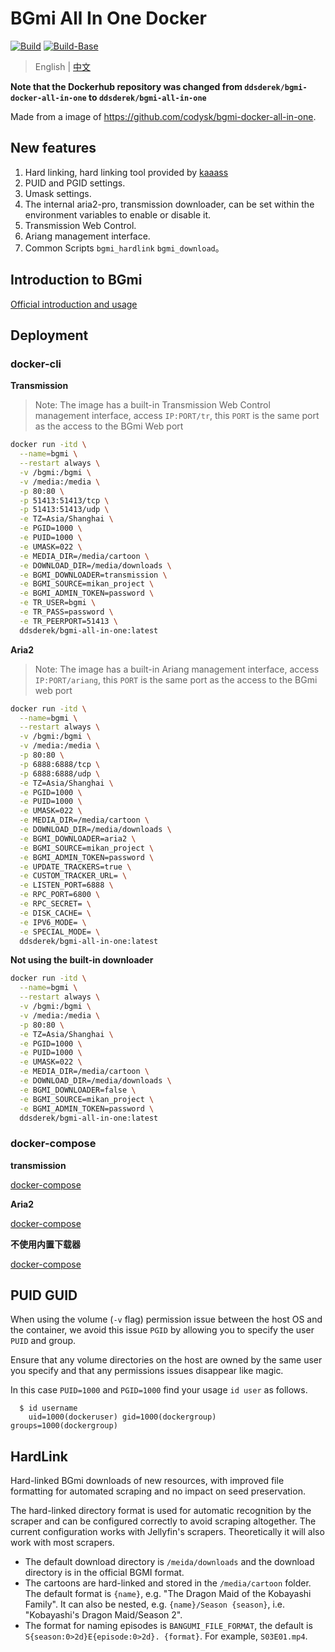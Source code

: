 # BGmi All In One Docker

[![Build](https://github.com/DDS-Derek/BGmi-All-In-One-Docker/actions/workflows/docker-image.yml/badge.svg)](https://github.com/DDS-Derek/BGmi-All-In-One-Docker/actions/workflows/docker-image.yml)
[![Build-Base](https://github.com/DDS-Derek/BGmi-All-In-One-Docker/actions/workflows/docker-base-image.yml/badge.svg)](https://github.com/DDS-Derek/BGmi-All-In-One-Docker/actions/workflows/docker-base-image.yml)

> English | [中文](https://github.com/DDS-Derek/BGmi-All-In-One-Docker/blob/master/README.cn.md)

**Note that the Dockerhub repository was changed from `ddsderek/bgmi-docker-all-in-one` to `ddsderek/bgmi-all-in-one`**

Made from a image of https://github.com/codysk/bgmi-docker-all-in-one.

## New features
1. Hard linking, hard linking tool provided by [kaaass](https://github.com/kaaass/bgmi_hardlink_helper)
2. PUID and PGID settings.
3. Umask settings.
4. The internal aria2-pro, transmission downloader, can be set within the environment variables to enable or disable it.
5. Transmission Web Control.
6. Ariang management interface.
7. Common Scripts `bgmi_hardlink` `bgmi_download`。

## Introduction to BGmi

[Official introduction and usage](https://github.com/BGmi/BGmi/blob/master/README.md)

## Deployment
### docker-cli

**Transmission**

> Note: The image has a built-in Transmission Web Control management interface, access `IP:PORT/tr`, this `PORT` is the same port as the access to the BGmi Web port

```bash
docker run -itd \
  --name=bgmi \
  --restart always \
  -v /bgmi:/bgmi \
  -v /media:/media \
  -p 80:80 \
  -p 51413:51413/tcp \
  -p 51413:51413/udp \
  -e TZ=Asia/Shanghai \
  -e PGID=1000 \
  -e PUID=1000 \
  -e UMASK=022 \
  -e MEDIA_DIR=/media/cartoon \
  -e DOWNLOAD_DIR=/media/downloads \
  -e BGMI_DOWNLOADER=transmission \
  -e BGMI_SOURCE=mikan_project \
  -e BGMI_ADMIN_TOKEN=password \
  -e TR_USER=bgmi \
  -e TR_PASS=password \
  -e TR_PEERPORT=51413 \
  ddsderek/bgmi-all-in-one:latest
```

**Aria2**

> Note: The image has a built-in Ariang management interface, access `IP:PORT/ariang`, this `PORT` is the same port as the access to the BGmi web port

```bash
docker run -itd \
  --name=bgmi \
  --restart always \
  -v /bgmi:/bgmi \
  -v /media:/media \
  -p 80:80 \
  -p 6888:6888/tcp \
  -p 6888:6888/udp \
  -e TZ=Asia/Shanghai \
  -e PGID=1000 \
  -e PUID=1000 \
  -e UMASK=022 \
  -e MEDIA_DIR=/media/cartoon \
  -e DOWNLOAD_DIR=/media/downloads \
  -e BGMI_DOWNLOADER=aria2 \
  -e BGMI_SOURCE=mikan_project \
  -e BGMI_ADMIN_TOKEN=password \
  -e UPDATE_TRACKERS=true \
  -e CUSTOM_TRACKER_URL= \
  -e LISTEN_PORT=6888 \
  -e RPC_PORT=6800 \
  -e RPC_SECRET= \
  -e DISK_CACHE= \
  -e IPV6_MODE= \
  -e SPECIAL_MODE= \
  ddsderek/bgmi-all-in-one:latest
```

**Not using the built-in downloader**

```bash
docker run -itd \
  --name=bgmi \
  --restart always \
  -v /bgmi:/bgmi \
  -v /media:/media \
  -p 80:80 \
  -e TZ=Asia/Shanghai \
  -e PGID=1000 \
  -e PUID=1000 \
  -e UMASK=022 \
  -e MEDIA_DIR=/media/cartoon \
  -e DOWNLOAD_DIR=/media/downloads \
  -e BGMI_DOWNLOADER=false \
  -e BGMI_SOURCE=mikan_project \
  -e BGMI_ADMIN_TOKEN=password \
  ddsderek/bgmi-all-in-one:latest
```

### docker-compose

**transmission**

[docker-compose](https://github.com/DDS-Derek/BGmi-All-In-One-Docker/blob/master/example/transmission/docker-compose.yml)

**Aria2**

[docker-compose](https://github.com/DDS-Derek/BGmi-All-In-One-Docker/blob/master/example/aria2-pro/docker-compose.yml)

**不使用内置下载器**

[docker-compose](https://github.com/DDS-Derek/BGmi-All-In-One-Docker/blob/master/example/default/docker-compose.yml)

## PUID GUID

When using the volume (`-v` flag) permission issue between the host OS and the container, we avoid this issue `PGID` by allowing you to specify the user `PUID` and group.

Ensure that any volume directories on the host are owned by the same user you specify and that any permissions issues disappear like magic.

In this case `PUID=1000` and `PGID=1000` find your usage `id user` as follows.

```
  $ id username
    uid=1000(dockeruser) gid=1000(dockergroup) groups=1000(dockergroup)
```

## HardLink

Hard-linked BGmi downloads of new resources, with improved file formatting for automated scraping and no impact on seed preservation.

The hard-linked directory format is used for automatic recognition by the scraper and can be configured correctly to avoid scraping altogether. The current configuration works with Jellyfin's scrapers.
Theoretically it will also work with most scrapers.

- The default download directory is ``/meida/downloads`` and the download directory is in the official BGMI format.
- The cartoons are hard-linked and stored in the ``/media/cartoon`` folder. The default format is `{name}`, e.g. "The Dragon Maid of the Kobayashi Family".
  It can also be nested, e.g. `{name}/Season {season}`, i.e. "Kobayashi's Dragon Maid/Season 2".
- The format for naming episodes is `BANGUMI_FILE_FORMAT`, the default is `S{season:0>2d}E{episode:0>2d}. {format}`.
  For example, `S03E01.mp4`.

